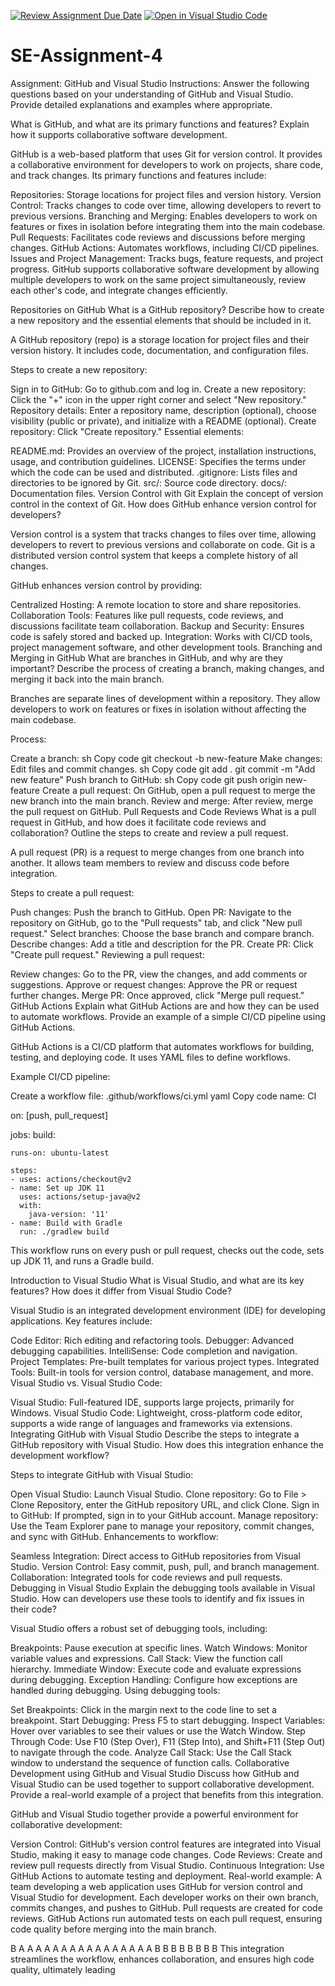 [![Review Assignment Due Date](https://classroom.github.com/assets/deadline-readme-button-22041afd0340ce965d47ae6ef1cefeee28c7c493a6346c4f15d667ab976d596c.svg)](https://classroom.github.com/a/GvXCZgfk)
[![Open in Visual Studio Code](https://classroom.github.com/assets/open-in-vscode-2e0aaae1b6195c2367325f4f02e2d04e9abb55f0b24a779b69b11b9e10269abc.svg)](https://classroom.github.com/online_ide?assignment_repo_id=15291942&assignment_repo_type=AssignmentRepo)
# SE-Assignment-4
Assignment: GitHub and Visual Studio
Instructions:
Answer the following questions based on your understanding of GitHub and Visual Studio. Provide detailed explanations and examples where appropriate.

What is GitHub, and what are its primary functions and features? Explain how it supports collaborative software development.

GitHub is a web-based platform that uses Git for version control. It provides a collaborative environment for developers to work on projects, share code, and track changes. Its primary functions and features include:

Repositories: Storage locations for project files and version history.
Version Control: Tracks changes to code over time, allowing developers to revert to previous versions.
Branching and Merging: Enables developers to work on features or fixes in isolation before integrating them into the main codebase.
Pull Requests: Facilitates code reviews and discussions before merging changes.
GitHub Actions: Automates workflows, including CI/CD pipelines.
Issues and Project Management: Tracks bugs, feature requests, and project progress.
GitHub supports collaborative software development by allowing multiple developers to work on the same project simultaneously, review each other's code, and integrate changes efficiently.

Repositories on GitHub
What is a GitHub repository? Describe how to create a new repository and the essential elements that should be included in it.

A GitHub repository (repo) is a storage location for project files and their version history. It includes code, documentation, and configuration files.

Steps to create a new repository:

Sign in to GitHub: Go to github.com and log in.
Create a new repository: Click the "+" icon in the upper right corner and select "New repository."
Repository details: Enter a repository name, description (optional), choose visibility (public or private), and initialize with a README (optional).
Create repository: Click "Create repository."
Essential elements:

README.md: Provides an overview of the project, installation instructions, usage, and contribution guidelines.
LICENSE: Specifies the terms under which the code can be used and distributed.
.gitignore: Lists files and directories to be ignored by Git.
src/: Source code directory.
docs/: Documentation files.
Version Control with Git
Explain the concept of version control in the context of Git. How does GitHub enhance version control for developers?

Version control is a system that tracks changes to files over time, allowing developers to revert to previous versions and collaborate on code. Git is a distributed version control system that keeps a complete history of all changes.

GitHub enhances version control by providing:

Centralized Hosting: A remote location to store and share repositories.
Collaboration Tools: Features like pull requests, code reviews, and discussions facilitate team collaboration.
Backup and Security: Ensures code is safely stored and backed up.
Integration: Works with CI/CD tools, project management software, and other development tools.
Branching and Merging in GitHub
What are branches in GitHub, and why are they important? Describe the process of creating a branch, making changes, and merging it back into the main branch.

Branches are separate lines of development within a repository. They allow developers to work on features or fixes in isolation without affecting the main codebase.

Process:

Create a branch:
sh
Copy code
git checkout -b new-feature
Make changes: Edit files and commit changes.
sh
Copy code
git add .
git commit -m "Add new feature"
Push branch to GitHub:
sh
Copy code
git push origin new-feature
Create a pull request: On GitHub, open a pull request to merge the new branch into the main branch.
Review and merge: After review, merge the pull request on GitHub.
Pull Requests and Code Reviews
What is a pull request in GitHub, and how does it facilitate code reviews and collaboration? Outline the steps to create and review a pull request.

A pull request (PR) is a request to merge changes from one branch into another. It allows team members to review and discuss code before integration.

Steps to create a pull request:

Push changes: Push the branch to GitHub.
Open PR: Navigate to the repository on GitHub, go to the "Pull requests" tab, and click "New pull request."
Select branches: Choose the base branch and compare branch.
Describe changes: Add a title and description for the PR.
Create PR: Click "Create pull request."
Reviewing a pull request:

Review changes: Go to the PR, view the changes, and add comments or suggestions.
Approve or request changes: Approve the PR or request further changes.
Merge PR: Once approved, click "Merge pull request."
GitHub Actions
Explain what GitHub Actions are and how they can be used to automate workflows. Provide an example of a simple CI/CD pipeline using GitHub Actions.

GitHub Actions is a CI/CD platform that automates workflows for building, testing, and deploying code. It uses YAML files to define workflows.

Example CI/CD pipeline:

Create a workflow file: .github/workflows/ci.yml
yaml
Copy code
name: CI

on: [push, pull_request]

jobs:
  build:

    runs-on: ubuntu-latest

    steps:
    - uses: actions/checkout@v2
    - name: Set up JDK 11
      uses: actions/setup-java@v2
      with:
        java-version: '11'
    - name: Build with Gradle
      run: ./gradlew build
This workflow runs on every push or pull request, checks out the code, sets up JDK 11, and runs a Gradle build.

Introduction to Visual Studio
What is Visual Studio, and what are its key features? How does it differ from Visual Studio Code?

Visual Studio is an integrated development environment (IDE) for developing applications. Key features include:

Code Editor: Rich editing and refactoring tools.
Debugger: Advanced debugging capabilities.
IntelliSense: Code completion and navigation.
Project Templates: Pre-built templates for various project types.
Integrated Tools: Built-in tools for version control, database management, and more.
Visual Studio vs. Visual Studio Code:

Visual Studio: Full-featured IDE, supports large projects, primarily for Windows.
Visual Studio Code: Lightweight, cross-platform code editor, supports a wide range of languages and frameworks via extensions.
Integrating GitHub with Visual Studio
Describe the steps to integrate a GitHub repository with Visual Studio. How does this integration enhance the development workflow?

Steps to integrate GitHub with Visual Studio:

Open Visual Studio: Launch Visual Studio.
Clone repository: Go to File > Clone Repository, enter the GitHub repository URL, and click Clone.
Sign in to GitHub: If prompted, sign in to your GitHub account.
Manage repository: Use the Team Explorer pane to manage your repository, commit changes, and sync with GitHub.
Enhancements to workflow:

Seamless Integration: Direct access to GitHub repositories from Visual Studio.
Version Control: Easy commit, push, pull, and branch management.
Collaboration: Integrated tools for code reviews and pull requests.
Debugging in Visual Studio
Explain the debugging tools available in Visual Studio. How can developers use these tools to identify and fix issues in their code?

Visual Studio offers a robust set of debugging tools, including:

Breakpoints: Pause execution at specific lines.
Watch Windows: Monitor variable values and expressions.
Call Stack: View the function call hierarchy.
Immediate Window: Execute code and evaluate expressions during debugging.
Exception Handling: Configure how exceptions are handled during debugging.
Using debugging tools:

Set Breakpoints: Click in the margin next to the code line to set a breakpoint.
Start Debugging: Press F5 to start debugging.
Inspect Variables: Hover over variables to see their values or use the Watch Window.
Step Through Code: Use F10 (Step Over), F11 (Step Into), and Shift+F11 (Step Out) to navigate through the code.
Analyze Call Stack: Use the Call Stack window to understand the sequence of function calls.
Collaborative Development using GitHub and Visual Studio
Discuss how GitHub and Visual Studio can be used together to support collaborative development. Provide a real-world example of a project that benefits from this integration.

GitHub and Visual Studio together provide a powerful environment for collaborative development:

Version Control: GitHub's version control features are integrated into Visual Studio, making it easy to manage code changes.
Code Reviews: Create and review pull requests directly from Visual Studio.
Continuous Integration: Use GitHub Actions to automate testing and deployment.
Real-world example:
A team developing a web application uses GitHub for version control and Visual Studio for development. Each developer works on their own branch, commits changes, and pushes to GitHub. Pull requests are created for code reviews. GitHub Actions run automated tests on each pull request, ensuring code quality before merging into the main branch.







B
A
A
A
A
A
A
A
A
A
A
A
A
A
A
A
A
B
B
B
B
B
B
B
B
This integration streamlines the workflow, enhances collaboration, and ensures high code quality, ultimately leading
